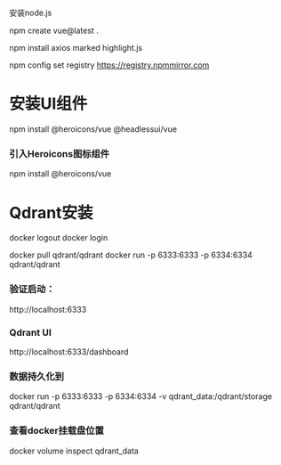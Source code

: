 # 

安装node.js

npm create vue@latest .

npm install axios marked highlight.js

npm config set registry https://registry.npmmirror.com


# 安装UI组件
npm install @heroicons/vue @headlessui/vue

### 引入Heroicons图标组件
npm install @heroicons/vue


# Qdrant安装
docker logout
docker login

docker pull qdrant/qdrant
docker run -p 6333:6333 -p 6334:6334 qdrant/qdrant

### 验证启动：
http://localhost:6333
### Qdrant UI
http://localhost:6333/dashboard

### 数据持久化到
docker run -p 6333:6333 -p 6334:6334 -v qdrant_data:/qdrant/storage qdrant/qdrant

### 查看docker挂载盘位置
docker volume inspect qdrant_data
